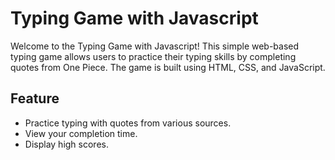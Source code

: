 # Typing Game with Javascript
Welcome to the Typing Game with Javascript! This simple web-based typing game allows users to practice their typing skills by completing quotes from One Piece. The game is built using HTML, CSS, and JavaScript.

## Feature
- Practice typing with quotes from various sources.
- View your completion time.
- Display high scores.

  

